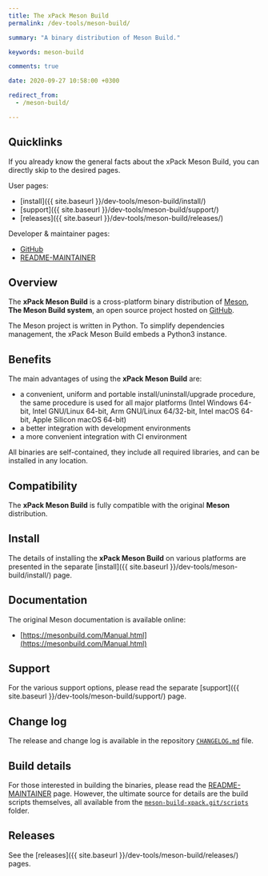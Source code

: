 ```yaml
---
title: The xPack Meson Build
permalink: /dev-tools/meson-build/

summary: "A binary distribution of Meson Build."

keywords: meson-build

comments: true

date: 2020-09-27 10:58:00 +0300

redirect_from:
  - /meson-build/

---
```


## Quicklinks

If you already know the general facts about the xPack Meson Build, you can
directly skip to the desired pages.

User pages:

- [install]({{ site.baseurl }}/dev-tools/meson-build/install/)
- [support]({{ site.baseurl }}/dev-tools/meson-build/support/)
- [releases]({{ site.baseurl }}/dev-tools/meson-build/releases/)

Developer & maintainer pages:

- [GitHub](https://github.com/xpack-dev-tools/meson-build-xpack/)
- [README-MAINTAINER](https://github.com/xpack-dev-tools/meson-build-xpack/blob/xpack/README-MAINTAINER.md)

## Overview

The **xPack Meson Build** is a cross-platform binary distribution of
[Meson](https://mesonbuild.com), **The Meson Build system**,
an open source project hosted on
[GitHub](https://github.com/mesonbuild/meson/).

The Meson project is written in Python. To simplify dependencies management,
the xPack Meson Build embeds a Python3 instance.

## Benefits

The main advantages of using the **xPack Meson Build** are:

- a convenient, uniform and portable install/uninstall/upgrade procedure,
  the same procedure is used for all major
  platforms (Intel Windows 64-bit, Intel GNU/Linux 64-bit, Arm GNU/Linux
  64/32-bit, Intel macOS 64-bit, Apple Silicon macOS 64-bit)
- a better integration with development environments
- a more convenient integration with CI environment

All binaries are self-contained, they include all required libraries,
and can be installed in any location.

## Compatibility

The **xPack Meson Build** is fully compatible with the original **Meson**
distribution.

## Install

The details of installing the **xPack Meson Build** on various platforms are
presented in the separate
[install]({{ site.baseurl }}/dev-tools/meson-build/install/) page.

## Documentation

The original Meson documentation is available online:

- [https://mesonbuild.com/Manual.html](https://mesonbuild.com/Manual.html)

## Support

For the various support options, please read the separate
[support]({{ site.baseurl }}/dev-tools/meson-build/support/) page.

## Change log

The release and change log is available in the repository
[`CHANGELOG.md`](https://github.com/xpack-dev-tools/meson-build-xpack/blob/xpack/CHANGELOG.md) file.

## Build details

For those interested in building the binaries, please read the
[README-MAINTAINER](https://github.com/xpack-dev-tools/meson-build-xpack/blob/xpack/README-MAINTAINER.md)
page.
However, the ultimate source for details are the build scripts themselves,
all available from the
[`meson-build-xpack.git/scripts`](https://github.com/xpack-dev-tools/meson-build-xpack/tree/xpack/scripts/)
folder.

## Releases

See the [releases]({{ site.baseurl }}/dev-tools/meson-build/releases/) pages.
